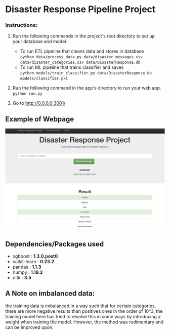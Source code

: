 # Disaster Response Pipeline Project

### Instructions:
1. Run the following commands in the project's root directory to set up your database and model.

    - To run ETL pipeline that cleans data and stores in database <br>
        `python data/process_data.py data/disaster_messages.csv data/disaster_categories.csv data/DisasterResponse.db`
    - To run ML pipeline that trains classifier and saves <br>
        `python models/train_classifier.py data/DisasterResponse.db models/classifier.pkl`

2. Run the following command in the app's directory to run your web app.
    `python run.py`

3. Go to http://0.0.0.0:3001/



## Example of Webpage
![alt text](https://raw.githubusercontent.com/xyzjust/DisasterResponsePipeline/master/example.png)



## Dependencies/Packages used
- xgboost  :  **1.3.0.post0**
- scikit-learn  :  **0.23.2**
- pandas  :  **1.1.3**
- numpy  :  **1.19.2**
- nltk  :  **3.5**



## A Note on imbalanced data:
the training data is imbalanced in a way such that for certain categories, there are more negative results than positives ones in the order of 10^3, the training model here has tried to resolve this in some ways by introducing a weight when training the model. However, the method was rudimentary and can be improved upon.